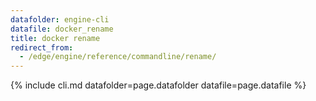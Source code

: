```yaml
---
datafolder: engine-cli
datafile: docker_rename
title: docker rename
redirect_from:
  - /edge/engine/reference/commandline/rename/
---
```

<!--
Sorry, but the contents of this page are automatically generated from
Docker's source code. If you want to suggest a change to the text that appears
here, you'll need to find the string by searching this repo:

https://github.com/docker/cli
-->
{% include cli.md datafolder=page.datafolder datafile=page.datafile %}
